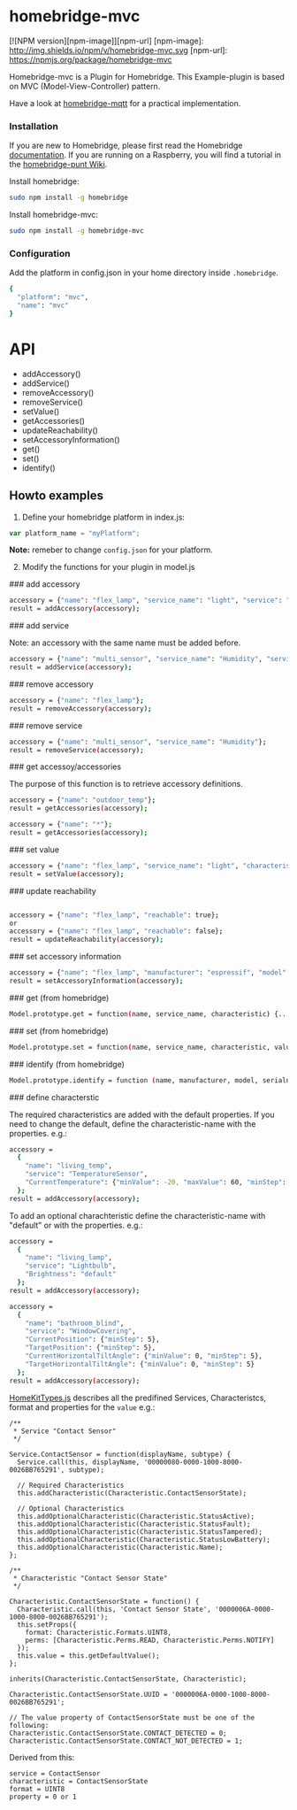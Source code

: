 # homebridge-mvc

[![NPM version][npm-image]][npm-url]
[npm-image]: http://img.shields.io/npm/v/homebridge-mvc.svg
[npm-url]: https://npmjs.org/package/homebridge-mvc

Homebridge-mvc is a Plugin for Homebridge. This Example-plugin is based on MVC (Model-View-Controller) pattern.

Have a look at [homebridge-mqtt](https://github.com/cflurin/homebridge-mqtt) for a practical implementation.

### Installation

If you are new to Homebridge, please first read the Homebridge [documentation](https://www.npmjs.com/package/homebridge).
If you are running on a Raspberry, you will find a tutorial in the [homebridge-punt Wiki](https://github.com/cflurin/homebridge-punt/wiki/Running-Homebridge-on-a-Raspberry-Pi).

Install homebridge:
```sh
sudo npm install -g homebridge
```
Install homebridge-mvc:
```sh
sudo npm install -g homebridge-mvc
```

### Configuration
Add the platform in config.json in your home directory inside `.homebridge`.

```sh
{
  "platform": "mvc",
  "name": "mvc"
}

```

#
# API

* addAccessory()
* addService()
* removeAccessory()
* removeService()
* setValue()
* getAccessories()
* updateReachability()
* setAccessoryInformation()
* get()
* set()
* identify()


## Howto examples

1) Define your homebridge platform in index.js:

```js
var platform_name = "myPlatform";
```

**Note:** remeber to change `config.json` for your platform.

2) Modify the functions for your plugin in model.js

### add accessory

```sh
accessory = {"name": "flex_lamp", "service_name": "light", "service": "Switch"};
result = addAccessory(accessory);
```
### add service

Note: an accessory with the same name must be added before.

```sh
accessory = {"name": "multi_sensor", "service_name": "Humidity", "service": "HumiditySensor"};
result = addService(accessory);
```

### remove accessory

```sh
accessory = {"name": "flex_lamp"};
result = removeAccessory(accessory);
```

### remove service

```sh
accessory = {"name": "multi_sensor", "service_name": "Humidity"};
result = removeService(accessory);
```

### get accessoy/accessories

The purpose of this function is to retrieve accessory definitions.

```sh
accessory = {"name": "outdoor_temp"};
result = getAccessories(accessory);
```

```sh
accessory = {"name": "*"};
result = getAccessories(accessory);
```

### set value

```sh
accessory = {"name": "flex_lamp", "service_name": "light", "characteristic": "On", "value": true};
result = setValue(accessory);
```

### update reachability

```sh

accessory = {"name": "flex_lamp", "reachable": true};
or
accessory = {"name": "flex_lamp", "reachable": false};
result = updateReachability(accessory);

```

### set accessory information

```sh
accessory = {"name": "flex_lamp", "manufacturer": "espressif", "model": "esp8266-12", "serialnumber": "4711"};
result = setAccessoryInformation(accessory);
```

### get (from homebridge)

```sh
Model.prototype.get = function(name, service_name, characteristic) {...}
```

### set (from homebridge)

```sh
Model.prototype.set = function(name, service_name, characteristic, value, callback) {...}
```

### identify (from homebridge)

```sh
Model.prototype.identify = function (name, manufacturer, model, serialnumber) {...}
```

### define characterstic

The required characteristics are added with the default properties. If you need to change the default, define the characteristic-name with the properties. e.g.:

```sh
accessory = 
  {
    "name": "living_temp",
    "service": "TemperatureSensor",
    "CurrentTemperature": {"minValue": -20, "maxValue": 60, "minStep": 1}
  };
result = addAccessory(accessory);
```

To add an optional charachteristic define the characteristic-name with "default" or with the properties. e.g.:

```sh
accessory = 
  {
    "name": "living_lamp",
    "service": "Lightbulb",
    "Brightness": "default"
  };
result = addAccessory(accessory);
```

```sh
accessory =
  {
    "name": "bathroom_blind",
    "service": "WindowCovering",
    "CurrentPosition": {"minStep": 5},
    "TargetPosition": {"minStep": 5},
    "CurrentHorizontalTiltAngle": {"minValue": 0, "minStep": 5},
    "TargetHorizontalTiltAngle": {"minValue": 0, "minStep": 5}
  };
result = addAccessory(accessory);
```

[HomeKitTypes.js](https://github.com/KhaosT/HAP-NodeJS/blob/master/lib/gen/HomeKitTypes.js) describes all the predifined Services, Characteristcs, format and properties for the `value` e.g.:

```
/**
 * Service "Contact Sensor"
 */

Service.ContactSensor = function(displayName, subtype) {
  Service.call(this, displayName, '00000080-0000-1000-8000-0026BB765291', subtype);

  // Required Characteristics
  this.addCharacteristic(Characteristic.ContactSensorState);

  // Optional Characteristics
  this.addOptionalCharacteristic(Characteristic.StatusActive);
  this.addOptionalCharacteristic(Characteristic.StatusFault);
  this.addOptionalCharacteristic(Characteristic.StatusTampered);
  this.addOptionalCharacteristic(Characteristic.StatusLowBattery);
  this.addOptionalCharacteristic(Characteristic.Name);
};

/**
 * Characteristic "Contact Sensor State"
 */

Characteristic.ContactSensorState = function() {
  Characteristic.call(this, 'Contact Sensor State', '0000006A-0000-1000-8000-0026BB765291');
  this.setProps({
    format: Characteristic.Formats.UINT8,
    perms: [Characteristic.Perms.READ, Characteristic.Perms.NOTIFY]
  });
  this.value = this.getDefaultValue();
};

inherits(Characteristic.ContactSensorState, Characteristic);

Characteristic.ContactSensorState.UUID = '0000006A-0000-1000-8000-0026BB765291';

// The value property of ContactSensorState must be one of the following:
Characteristic.ContactSensorState.CONTACT_DETECTED = 0;
Characteristic.ContactSensorState.CONTACT_NOT_DETECTED = 1;
```

Derived from this:

```
service = ContactSensor
characteristic = ContactSensorState
format = UINT8
property = 0 or 1
```

